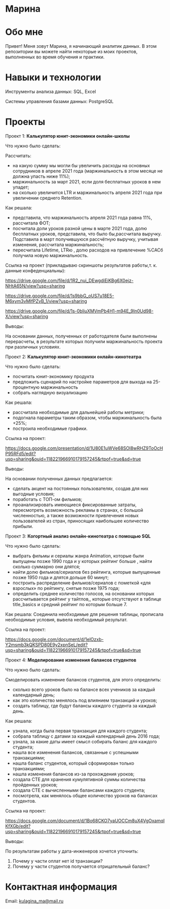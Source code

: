 # Марина
# Обо мне
Привет! Меня зовут Марина, я начинающий аналитик данных. В этом репозитории вы можете найти некоторые из моих проектов, выполненных во время обучения и практики.

# Навыки и технологии
Инструменты анализа данных: SQL, Excel

Системы управления базами данных: PostgreSQL

# Проекты
Проект 1: **Калькулятор юнит-экономики онлайн-школы**

Что нужно было сделать:

Рассчитать:
- на какую сумму мы могли бы увеличить расходы на основных сотрудников в апреле 2021 года (маржинальность в этом месяце не должна упасть ниже 11%);
- маржинальность за март 2021, если доля бесплатных уроков в нем упадет;
- на сколько увеличится LTR и маржинальность апреля 2021 года при увеличении среднего Retention.

Как решала: 
- представила, что маржинальность апреля 2021 года равна 11%, рассчитала ФОТ;
- посчитала доли уроков разной цены в марте 2021 года, долю бесплатных уроков, представила, что было бы,рассчитала выручку. Подставила в март получившуюся рассчётную выручку, учитывая изменения, рассчитала маржинальность;
- пересчитала Lifetime, LTRю , долю расходов на привлечение %CACб получила новую маржинальность.

Ссылка на проект (прикладываю скриншоты результатов работы,т. к. данные конфеденциальны):

https://drive.google.com/file/d/1R2_nui_DEwgdiEiKBg6X0ejz-NHtA65N/view?usp=sharing

https://drive.google.com/file/d/1s9bbG_oUS7u18E5-M6xym3vMIfPZvB_1/view?usp=sharing

https://drive.google.com/file/d/1s-0bliuXMVmPb4H1-m94E_9In0Ud98-X/view?usp=sharing

Выводы:

На основании данных, полученных от работодателя были выполнены перерасчеты, в результате которых получили маржинальность проекта при различных условиях.

Проект 2: **Калькулятор юнит-экономики онлайн-кинотеатра**

Что нужно было сделать:
- посчитать юнит-экономику продукта
- предложить сценарий по настройке параметров для выхода на 25-процентную маржинальность
- собрать наглядную визуализацию

Как решала: 
- рассчитала необходимые для дальнейшей работы метрики; 
- подогнала параметры таким образом, чтобы маржинальность была +25%; 
- построила необходимые графики.

Ссылка на проект:

https://docs.google.com/presentation/d/1U80E1uWVe68SOl8wRHZ9ToOcHP95RFd5/edit?usp=sharing&ouid=118221966910179157245&rtpof=true&sd=true

Выводы:

На основании полученных данных предлагается:
- сделать акцент на постоянных пользователях, создав для них выгодные условия;
- поработать с ТОП-ом фильмов;
- проанализировать имеющиеся фиксированные затраты, пересмотреть возможность рекламы в странах, с большой численностью, а также возможности привлечения новых пользователей из стран, приносящих наибольшее количество прибыли.


Проект 3: **Когортный анализ онлайн-кинотеатра с помощью SQL**

Что нужно было сделать:

- выбрать фильмы и сериалы жанра Animation, которые были выпущены позже 1990 года и у которых рейтинг больше , найти сколько суммарно они длятся;
- найти долю фильмов/сериалов без рейтинга, которые выпущенные позже 1950 года и длятся дольше 60 минут;
- построить распределение фильмов/сериалов с пометкой «для взрослых» по рейтингу, снятые позже 1975 года;
- определить среднее количество голосов, на основании которых рассчитывается рейтинг у тайтлов,, которые отсутствуют в таблице title_basics и средний рейтинг по которым больше 7.

Как решала: 
Соединила необходимые для решения таблицы, прописала необходимые условия, вывела необходимый результат.

Ссылка на проект:

https://docs.google.com/document/d/1elOzxb-Y2msmb3kQKSPD80E9y2xpnSeL/edit?usp=sharing&ouid=118221966910179157245&rtpof=true&sd=true


Проект 4: **Моделирование изменения балансов студентов**

Что нужно было сделать:

Смоделировать изменение балансов студентов, для этого определить: 
- сколько всего уроков было на балансе всех учеников за каждый календарный день;
- как это количество менялось под влиянием транзакций и уроков;
- создать таблицу, где будут балансы каждого студента за каждый день.

Как решала: 

- узнала, когда была первая транзакция для каждого студента;
- собрала таблицу с датами за каждый календарный день 2016 года;
- узнала, за какие даты имеет смысл собирать баланс для каждого студента;
- нашла все изменения балансов, связанные с успешными транзакциями;
- нашла баланс студентов, который сформирован только транзакциями;
- нашла изменения балансов из-за прохождения уроков;
- создала CTE для хранения кумулятивной суммы количества пройденных уроков;
- создала CTE с вычисленными балансами каждого студента;
- посмотрела, как менялось общее количество уроков на балансах студентов.

Ссылка на проект:

https://docs.google.com/document/d/1Bo68CKO7yaUOCCm8uX4VgOxamqIKfXGb/edit?usp=sharing&ouid=118221966910179157245&rtpof=true&sd=true

Выводы:

По результатам работы у дата-инженеров хочется уточнить:
1) Почему у части оплат нет id транзакции?
2) Почему у части студентов получается отрицательный баланс?

# Контактная информация
Email: kulagina_ma@mail.ru
